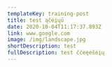 ```yaml
---
templateKey: training-post
title: test ąčėįųū
date: 2020-10-04T11:17:37.893Z
link: www.google.com
image: /img/landscape.jpg
shortDescription: test
fullDescription: test ččėęėšėįų
---
```

